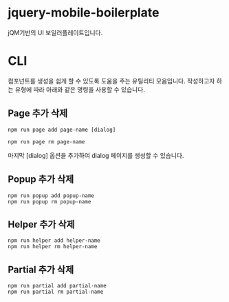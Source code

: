 # jquery-mobile-boilerplate

jQM기반의 UI 보일러플레이트입니다.

# CLI

컴포넌트를 생성을 쉽게 할 수 있도록 도움을 주는 유틸리티 모음입니다.
작성하고자 하는 유형에 따라 아래와 같은 명령을 사용할 수 있습니다.

## Page 추가 삭제

```
npm run page add page-name [dialog]

npm run page rm page-name
```

마지막 [dialog] 옵션을 추가하여 dialog 페이지를 생성할 수 있습니다.

## Popup 추가 삭제

```
npm run popup add popup-name
npm run popup rm popup-name
```

## Helper 추가 삭제

```
npm run helper add helper-name
npm run helper rm helper-name
```

## Partial 추가 삭제

```
npm run partial add partial-name
npm run partial rm partial-name
```
